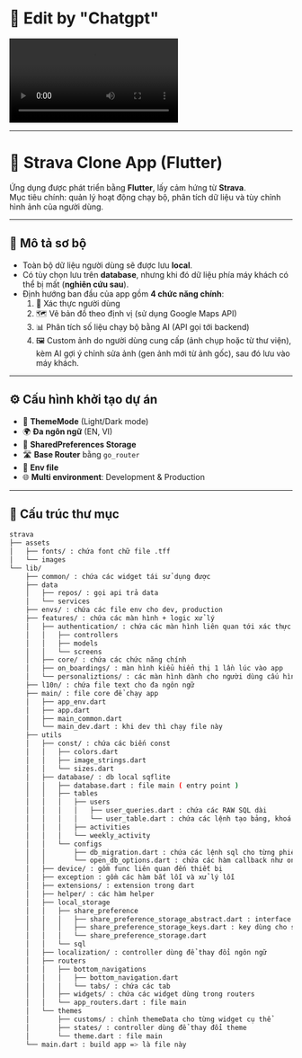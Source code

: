# 🫡 Edit by "Chatgpt"

![Demo](assets/demo/app2.mp4)


---

# 🚀 Strava Clone App (Flutter)

Ứng dụng được phát triển bằng **Flutter**, lấy cảm hứng từ **Strava**.  
Mục tiêu chính: quản lý hoạt động chạy bộ, phân tích dữ liệu và tùy chỉnh hình ảnh của người dùng.

---

## 📌 Mô tả sơ bộ
- Toàn bộ dữ liệu người dùng sẽ được lưu **local**.  
- Có tùy chọn lưu trên **database**, nhưng khi đó dữ liệu phía máy khách có thể bị mất (**nghiên cứu sau**).  
- Định hướng ban đầu của app gồm **4 chức năng chính**:
  1. 🔑 Xác thực người dùng  
  2. 🗺️ Vẽ bản đồ theo định vị (sử dụng Google Maps API)  
  3. 📊 Phân tích số liệu chạy bộ bằng AI (API gọi tới backend)  
  4. 🖼️ Custom ảnh do người dùng cung cấp (ảnh chụp hoặc từ thư viện), kèm AI gợi ý chỉnh sửa ảnh (gen ảnh mới từ ảnh gốc), sau đó lưu vào máy khách.  

---

## ⚙️ Cấu hình khởi tạo dự án
- 🎨 **ThemeMode** (Light/Dark mode)  
- 🌍 **Đa ngôn ngữ** (EN, VI)  
- 💾 **SharedPreferences Storage**  
- 🛣️ **Base Router** bằng `go_router`  
- 🔑 **Env file**  
- 🌐 **Multi environment**: Development & Production  

---

## 📂 Cấu trúc thư mục

```bash
strava
├── assets
│   ├── fonts/ : chứa font chữ file .tff
│   └── images
└── lib/
    ├── common/ : chứa các widget tái sử dụng được
    ├── data
    │   ├── repos/ : gọi api trả data
    │   └── services
    ├── envs/ : chứa các file env cho dev, production
    ├── features/ : chứa các màn hình + logic xử lý 
    │   ├── authentication/ : chứa các màn hình liên quan tới xác thực người dùng
    │   │   ├── controllers
    │   │   ├── models
    │   │   └── screens
    │   ├── core/ : chứa các chức năng chính
    │   ├── on_boardings/ : màn hình kiểu hiển thị 1 lần lúc vào app
    │   └── personaliztions/ : các màn hình dành cho người dùng cấu hình
    ├── l10n/ : chứa file text cho đa ngôn ngữ
    ├── main/ : file core để chạy app
    │   ├── app_env.dart
    │   ├── app.dart
    │   ├── main_common.dart
    │   └── main_dev.dart : khi dev thì chạy file này
    ├── utils
    │   ├── const/ : chứa các biến const
    │   │   ├── colors.dart 
    │   │   ├── image_strings.dart
    │   │   └── sizes.dart
    │   ├── database/ : db local sqflite
    │   │   ├── database.dart : file main ( entry point )
    │   │   ├── tables
    │   │   │   ├── users
    │   │   │   │   ├── user_queries.dart : chứa các RAW SQL dài
    │   │   │   │   └── user_table.dart : chứa các lệnh tạo bảng, khoá ngoại, index, tên bảng, tên cột
    │   │   │   ├── activities
    │   │   │   └── weekly_activity
    │   │   └── configs
    │   │       ├── db_migration.dart : chứa các lệnh sql cho từng phiển bản database
    │   │       └── open_db_options.dart : chứa các hàm callback như onCreate, upgrade, downgrade
    │   ├── device/ : gồm func liên quan đến thiết bị
    │   ├── exception : gồm các hàm bắt lỗi và xử lý lỗi
    │   ├── extensions/ : extension trong dart
    │   ├── helper/ : các hàm helper
    │   ├── local_storage
    │   │   ├── share_preference
    │   │   │   ├── share_preference_storage_abstract.dart : interface
    │   │   │   ├── share_preference_storage_keys.dart : key dùng cho share_preference_storage
    │   │   │   └── share_preference_storage.dart
    │   │   └── sql
    │   ├── localization/ : controller dùng để thay đổi ngôn ngữ
    │   ├── routers
    │   │   ├── bottom_navigations
    │   │   │   ├── bottom_navigation.dart
    │   │   │   └── tabs/ : chứa các tab 
    │   │   ├── widgets/ : chứa các widget dùng trong routers
    │   │   └── app_routers.dart : file main
    │   └── themes 
    │       ├── customs/ : chỉnh themeData cho từng widget cụ thể
    │       ├── states/ : controller dùng để thay đổi theme
    │       └── theme.dart : file main
    └── main.dart : build app => là file này
